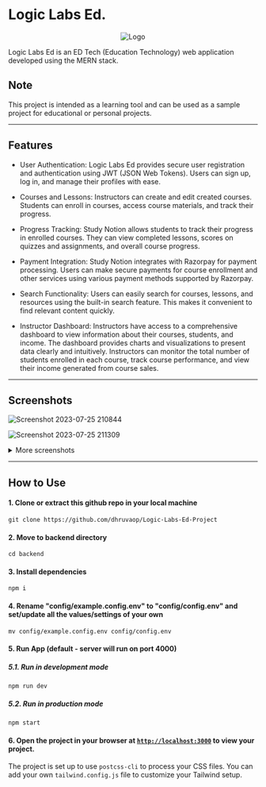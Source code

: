 # Logic Labs Ed.

<p align="center">
  <img src="https://github.com/dhruvaop/Logic-Labs-Ed-Project/assets/71749153/67ea0dbb-078d-4080-939d-7fbc6d155107" alt="Logo">
</p>


Logic Labs Ed is an ED Tech (Education Technology) web application developed using the MERN stack.

## Note

This project is intended as a learning tool and can be used as a sample project for educational or personal projects.


***
## Features

* User Authentication: Logic Labs Ed provides secure user registration and authentication using JWT (JSON Web Tokens). Users can sign up, log in, and manage their 
  profiles with ease.
  
* Courses and Lessons: Instructors can create and edit created courses. Students can enroll in courses, access course materials, and track their progress.

* Progress Tracking: Study Notion allows students to track their progress in enrolled courses. They can view completed lessons, scores on quizzes and 
  assignments, and overall course progress.
  
* Payment Integration: Study Notion integrates with Razorpay for payment processing. Users can make secure payments for course enrollment and other services 
  using various payment methods supported by Razorpay.
  
* Search Functionality: Users can easily search for courses, lessons, and resources using the built-in search feature. This makes it convenient to find relevant 
  content quickly.
  
* Instructor Dashboard: Instructors have access to a comprehensive dashboard to view information about their courses, students, and income. The 
 dashboard provides charts and visualizations to present data clearly and intuitively. Instructors can monitor the total number of students enrolled in 
 each course, track course performance, and view their income generated from course sales.


***
## Screenshots
![Screenshot 2023-07-25 210844](https://github.com/dhruvaop/Logic-Labs-Ed-Project/assets/71749153/74a19fe3-2965-4115-ab5a-3c74cd8a39c8)

![Screenshot 2023-07-25 211309](https://github.com/dhruvaop/Logic-Labs-Ed-Project/assets/71749153/d5ac6fe3-987f-48ae-af1f-360a27a24a59)
<details>
  
  <summary>More screenshots</summary>
  
![Screenshot 2023-07-25 211451](https://github.com/dhruvaop/Logic-Labs-Ed-Project/assets/71749153/5363112f-d8f5-4e68-b682-ed23e7a5213f)

</details>


***

## How to Use

#### 1. Clone or extract this github repo in your local machine

```
git clone https://github.com/dhruvaop/Logic-Labs-Ed-Project
```

#### 2. Move to backend directory

```
cd backend
```

#### 3. Install dependencies

```
npm i
```

#### 4. Rename "config/example.config.env" to "config/config.env" and set/update all the values/settings of your own

```
mv config/example.config.env config/config.env
```

#### 5. Run App (default - server will run on port 4000)

##### 5.1. Run in development mode

```
npm run dev
```

##### 5.2. Run in production mode

```
npm start
```

#### 6. Open the project in your browser at [`http://localhost:3000`](http://localhost:3000) to view your project.

The project is set up to use `postcss-cli` to process your CSS files. You can add your own `tailwind.config.js` file to customize your Tailwind setup.
